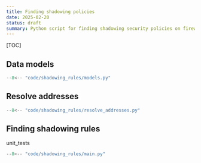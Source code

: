 ```yaml
---
title: Finding shadowing policies
date: 2025-02-20
status: draft
summary: Python script for finding shadowing security policies on firewall.
---
```


[TOC]

## Data models

```python
--8<-- "code/shadowing_rules/models.py"
```
## Resolve addresses

```python
--8<-- "code/shadowing_rules/resolve_addresses.py"
```

## Finding shadowing rules

unit_tests

```python
--8<-- "code/shadowing_rules/main.py"

```
